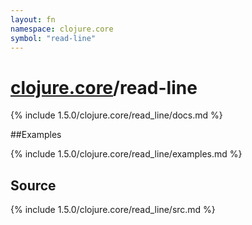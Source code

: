 ```yaml
---
layout: fn
namespace: clojure.core
symbol: "read-line"
---
```


# [clojure.core](../)/read-line

{% include 1.5.0/clojure.core/read_line/docs.md %}

##Examples

{% include 1.5.0/clojure.core/read_line/examples.md %}
## Source
{% include 1.5.0/clojure.core/read_line/src.md %}

